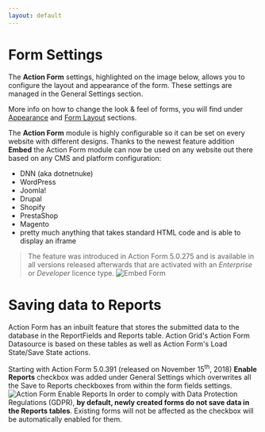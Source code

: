 ```yaml
---
layout: default
---
```


# Form Settings

The **Action Form** settings, highlighted on the image below, allows you to configure the layout and appearance of the form. These settings are managed in the General Settings section. 

More info on how to change the look & feel of forms, you will find under <a href="/action-form/Apperance.html">Appearance</a> and <a href="/action-form/form-layout.html">Form Layout</a> sections.

The **Action Form** module is highly configurable so it can be set on every website with different designs. Thanks to the newest feature addition **Embed** the Action Form module can now be used on any website out there based on any CMS and platform configuration:
* DNN (aka dotnetnuke)
* WordPress
* Joomla!
* Drupal
* Shopify
* PrestaShop
* Magento
* pretty much anything that takes standard HTML code and is able to display an iframe

> The feature was introduced in Action Form 5.0.275 and is available in all versions released afterwards that are activated with an *Enterprise* or *Developer* licence type.
![Embed Form](https://static.dnnsharp.com/documentation/embed_form.png "Embed Form")


# Saving data to Reports

Action Form has an inbuilt feature that stores the submitted data to the database in the ReportFields and Reports table. Action Grid's Action Form Datasource is based on these tables as well as Action Form's Load State/Save State actions.

Starting with Action Form 5.0.391 (released on November 15<sup>th</sup>, 2018) **Enable Reports** checkbox was added under General Settings which overwrites all the Save to Reports checkboxes from within the form fields settings.
![Action Form Enable Reports](https://static.dnnsharp.com/documentation/Action_form_enable_reports.png)
In order to comply with Data Protection Regulations (GDPR), **by default, newly created forms do not save data in the Reports tables**. Existing forms will not be affected as the checkbox will be automatically enabled for them.


